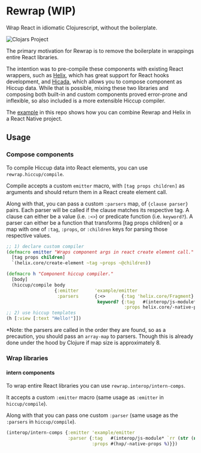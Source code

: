 # Rewrap (WIP)

Wrap React in idiomatic Clojurescript, without the boilerplate.

![Clojars Project](https://img.shields.io/clojars/v/rewrap)

The primary motivation for Rewrap is to remove the boilerplate in wrappings entire React libraries.

The intention was to pre-compile these components with existing React wrappers, such as [Helix](https://github.com/Lokeh/helix), which has great support for React hooks development, and [Hicada](https://github.com/rauhs/hicada), which allows you to compose component as Hiccup data. While that is possible, mixing these two libraries and composing both built-in and custom components proved error-prone and inflexible, so also included is a more extensible Hiccup compiler.

The [example](https://github.com/alidlo/rewrap/tree/master/example) in this repo shows how you can combine Rewrap and Helix in a React Native project.

## Usage 

### Compose components

To compile Hiccup data into React elements, you can use `rewrap.hiccup/compile`.

Compile accepts a custom `emitter` macro, with `[tag props children]` as arguments and should return them in a React create element call. 

Along with that, you can pass a custom `:parsers` map, of `{clause parser}` pairs. Each parser will be called if the clause matches its respective tag. A clause can either be a value (i.e. `:<>`) or predicate function (i.e. `keyword?`). A parser can either be a function that transforms [tag props children] or a map with one of `:tag`, `:props`, or `:children` keys for parsing those respective values.

```cljs
;; 1) declare custom compiler
(defmacro emitter "Wraps component args in react create element call."
  [tag props children]
  `(helix.core/create-element ~tag ~props ~@children))

(defmacro h "Component hiccup compiler."
  [body]
  (hiccup/compile body
                  {:emitter      'example/emitter
                   :parsers      {:<>      {:tag 'helix.core/Fragment}
                                  keyword? {:tag   #(interop/js-module* `react-native (camel-case (str (name %))))
                                            :props helix.core/-native-props})})}
;; 2) use hiccup templates
(h [:view [:text "Hello!"]])
```

*Note: the parsers are called in the order they are found, so as a precaution, you should pass an `array-map` to parsers. Though this is already done under the hood by Clojure if map size is approximately 8.

### Wrap libraries

#### intern components
To wrap entire React libraries you can use `rewrap.interop/intern-comps`.

It accepts a custom `:emitter` macro (same usage as `:emitter` in `hiccup/compile`).

Along with that you can pass one custom `:parser` (same usage as the `:parsers` in `hiccup/compile`).

```clj
(interop/intern-comps {:emitter 'example/emitter
                       :parser {:tag   #(interop/js-module* `rr (str (name %)))
                                :props #(hxp/-native-props %)}})
```
